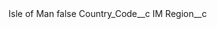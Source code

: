 <?xml version="1.0" encoding="UTF-8"?>
<CustomMetadata xmlns="http://soap.sforce.com/2006/04/metadata" xmlns:xsi="http://www.w3.org/2001/XMLSchema-instance" xmlns:xsd="http://www.w3.org/2001/XMLSchema">
    <label>Isle of Man</label>
    <protected>false</protected>
    <values>
        <field>Country_Code__c</field>
        <value xsi:type="xsd:string">IM</value>
    </values>
    <values>
        <field>Region__c</field>
        <value xsi:nil="true"/>
    </values>
</CustomMetadata>
